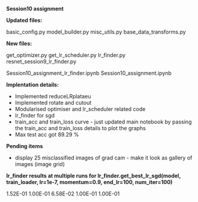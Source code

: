 **Session10 assignment**

**Updated files:**


basic_config.py
model_builder.py
misc_utils.py
base_data_transforms.py

**New files:**

get_optimizer.py
get_lr_scheduler.py
lr_finder.py
resnet_session9_lr_finder.py

Session10_assignment_lr_finder.ipynb
Session10_assignment.ipynb

**Implentation details:**

- Implemented reduceLRplataeu
- Implemented rotate and cutout
- Modularised optimiser and lr_scheduler related code
- lr_finder for sgd
- train_acc and train_loss curve - just updated main notebook by passing the train_acc and train_loss details to plot the graphs
- Max test acc got 89.29 % 

**Pending items**

- display 25 misclassified images of grad cam - make it look as gallery of images (image grid)

**lr_finder results at multiple runs for lr_finder.get_best_lr_sgd(model, train_loader, lr=1e-7, momentum=0.9, end_lr=100, num_iter=100)**

1.52E-01
1.00E-01
6.58E-02
1.00E-01
1.00E-01



